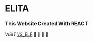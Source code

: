 # ELITA
### This Website Created With REACT

*VISIT* [VS_ELF](https://vself-771508.netlify.app/) :cowboy_hat_face: :cowboy_hat_face: :cowboy_hat_face: 
:cowboy_hat_face: